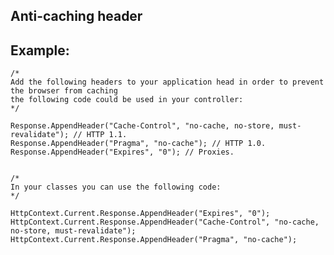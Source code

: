 Anti-caching header
-------

## Example:

	    
	/*
	Add the following headers to your application head in order to prevent the browser from caching
	the following code could be used in your controller:
	*/

	Response.AppendHeader("Cache-Control", "no-cache, no-store, must-revalidate"); // HTTP 1.1.
	Response.AppendHeader("Pragma", "no-cache"); // HTTP 1.0.
	Response.AppendHeader("Expires", "0"); // Proxies.

	
	/*
	In your classes you can use the following code:
	*/

	HttpContext.Current.Response.AppendHeader("Expires", "0");
	HttpContext.Current.Response.AppendHeader("Cache-Control", "no-cache, no-store, must-revalidate");
	HttpContext.Current.Response.AppendHeader("Pragma", "no-cache");
